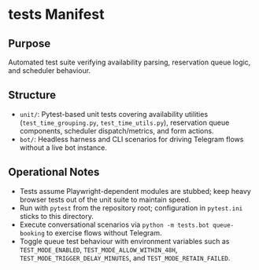 # tests Manifest

## Purpose
Automated test suite verifying availability parsing, reservation queue logic, and scheduler behaviour.

## Structure
- `unit/`: Pytest-based unit tests covering availability utilities (`test_time_grouping.py`, `test_time_utils.py`), reservation queue components, scheduler dispatch/metrics, and form actions.
- `bot/`: Headless harness and CLI scenarios for driving Telegram flows without a live bot instance.

## Operational Notes
- Tests assume Playwright-dependent modules are stubbed; keep heavy browser tests out of the unit suite to maintain speed.
- Run with `pytest` from the repository root; configuration in `pytest.ini` sticks to this directory.
- Execute conversational scenarios via `python -m tests.bot queue-booking` to exercise flows without Telegram.
- Toggle queue test behaviour with environment variables such as `TEST_MODE_ENABLED`, `TEST_MODE_ALLOW_WITHIN_48H`, `TEST_MODE_TRIGGER_DELAY_MINUTES`, and `TEST_MODE_RETAIN_FAILED`.
